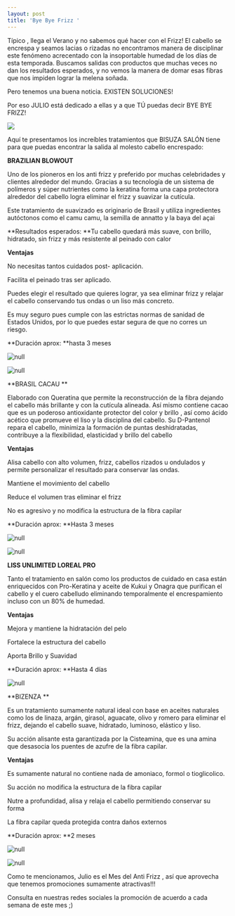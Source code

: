 ```yaml
---
layout: post
title: 'Bye Bye Frizz '
---
```

Típico , llega el Verano y no sabemos qué hacer con el Frizz! El cabello se encrespa y seamos lacias o rizadas no encontramos manera de disciplinar  este fenómeno acrecentado con la insoportable humedad de los días de esta temporada. Buscamos salidas con productos que muchas veces no dan los resultados esperados, y no vemos la manera de domar esas fibras que nos impiden lograr la melena soñada.

Pero tenemos una buena noticia. EXISTEN SOLUCIONES!

Por eso JULIO está dedicado a ellas y a que TÚ puedas decir BYE BYE FRIZZ!

![](/img/uploads/longhair.jpg)

Aquí te presentamos los increíbles tratamientos que BISUZA SALÓN tiene para que puedas encontrar la salida al molesto cabello encrespado:

**BRAZILIAN BLOWOUT**

Uno de los pioneros en los anti frizz y preferido por muchas celebridades y clientes alrededor del mundo. Gracias a su tecnología de un sistema de polímeros y súper nutrientes  como la keratina  forma una capa protectora alrededor del cabello logra eliminar el frizz y suavizar la cutícula. 

Este tratamiento de suavizado es originario de Brasil y utiliza ingredientes autóctonos como el camu camu, la semilla de annatto y la baya del açai

**Resultados esperados: **Tu cabello quedará más suave, con brillo, hidratado, sin frizz y más resistente al peinado con calor

**Ventajas**

No necesitas tantos cuidados post- aplicación. 

Facilita el peinado tras ser aplicado.  

Puedes elegir el resultado que quieres lograr, ya sea eliminar frizz  y relajar el cabello conservando tus ondas o un liso más concreto. 

Es muy seguro pues cumple con las estrictas normas de sanidad de Estados Unidos, por lo que puedes estar segura de que no corres un riesgo. 

**Duración aprox: **hasta 3 meses 

![null](/img/uploads/brasilianblowout.jpg)

![null](/img/uploads/antesydespuesok.jpg)

**BRASIL CACAU **

Elaborado con Queratina que permite la reconstrucción de la fibra dejando el cabello más brillante y con la cutícula alineada. Así mismo contiene cacao que es un poderoso antioxidante protector del color y brillo , así como ácido acético que promueve el liso y la disciplina del cabello. Su D-Pantenol repara el cabello, minimiza la formación de puntas deshidratadas, contribuye a la flexibilidad, elasticidad y brillo del cabello

**Ventajas**

Alisa  cabello con alto volumen, frizz, cabellos rizados u ondulados y permite personalizar el resultado para conservar las ondas.

Mantiene el movimiento del cabello

Reduce el volumen tras eliminar el frizz

No es agresivo y no modifica la estructura de la fibra capilar

**Duración aprox: **Hasta 3 meses 

![null](/img/uploads/brasilcacau.jpg)

![null](/img/uploads/antesydespuesbrasilcacau.jpg)

**LISS UNLIMITED LOREAL PRO**

Tanto el tratamiento en salón como los productos de cuidado en casa están enriquecidos con Pro-Keratina y aceite de Kukui y Onagra que purifican el cabello y el cuero cabelludo eliminando temporalmente el encrespamiento incluso con un 80% de humedad. 

**Ventajas**

Mejora y mantiene la hidratación del pelo

Fortalece la estructura del cabello

Aporta Brillo y Suavidad 

**Duración aprox: **Hasta 4 días

![null](/img/uploads/lissunlimited.jpg)

**BIZENZA **

Es un tratamiento sumamente natural ideal con base en aceites naturales como los de linaza, argán, girasol, aguacate, olivo y romero para eliminar el frizz, dejando el cabello suave, hidratado, luminoso, elástico y liso.

Su acción alisante esta garantizada por la Cisteamina, que es una amina que desasocia los puentes de azufre de la fibra capilar.

**Ventajas**

Es sumamente natural no contiene nada de amoniaco, formol o tioglicolico.

Su acción no modifica la estructura de la fibra capilar

Nutre a profundidad, alisa y relaja el cabello permitiendo conservar su forma

La fibra capilar queda protegida contra daños externos

**Duración aprox: **2 meses 

![null](/img/uploads/bizenza.jpg)

![null](/img/uploads/antesydespuesbizenza.jpg)

Como te mencionamos, Julio es el Mes del Anti Frizz , así que aprovecha que tenemos promociones sumamente atractivas!!!

Consulta en nuestras redes sociales la promoción de acuerdo a cada semana de este mes ;)
